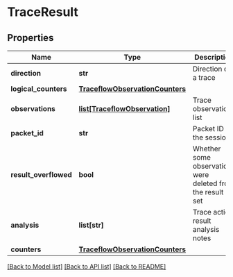 # TraceResult

## Properties
Name | Type | Description | Notes
------------ | ------------- | ------------- | -------------
**direction** | **str** | Direction of a trace | [optional] 
**logical_counters** | [**TraceflowObservationCounters**](TraceflowObservationCounters.md) |  | [optional] 
**observations** | [**list[TraceflowObservation]**](TraceflowObservation.md) | Trace observation list | [optional] 
**packet_id** | **str** | Packet ID in the session | [optional] 
**result_overflowed** | **bool** | Whether some observations were deleted from the result set | [optional] 
**analysis** | **list[str]** | Trace action result analysis notes | [optional] 
**counters** | [**TraceflowObservationCounters**](TraceflowObservationCounters.md) |  | [optional] 

[[Back to Model list]](../README.md#documentation-for-models) [[Back to API list]](../README.md#documentation-for-api-endpoints) [[Back to README]](../README.md)

